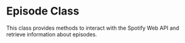 # Episode Class

This class provides methods to interact with the Spotify Web API and retrieve information about episodes.